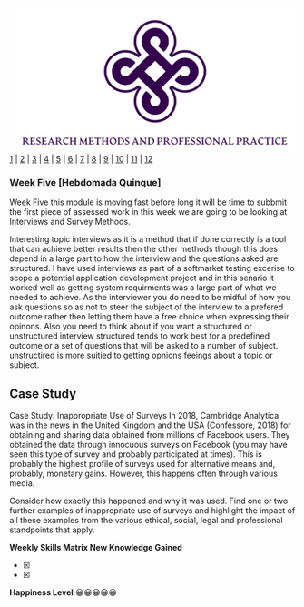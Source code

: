 ![Logo](Images/Logo.png)
[1](/MyPortfolio/RMPP/Unit01.html) | [2](/MyPortfolio/RMPP/Unit02.html) | [3](/MyPortfolio/RMPP/Unit03.html) | [4](/MyPortfolio/RMPP/Unit04.html) | [5](/MyPortfolio/RMPP/Unit05.html) | [6](/MyPortfolio/RMPP/Unit06.html) | [7](/MyPortfolio/RMPP/Unit07.html) | [8](/MyPortfolio/RMPP/Unit08.html) | [9](/MyPortfolio/RMPP/Unit09.html) | [10](/MyPortfolio/RMPP/Unit10.html) | [11](/MyPortfolio/RMPP/Unit11.html) | [12](/MyPortfolio/RMPP/Unit12.html)
### Week Five [Hebdomada Quinque]

Week Five this module is moving fast before long it will be time to subbmit the first piece of assessed work in this week we are going to be looking at Interviews and Survey Methods.

Interesting topic interviews as it is a method that if done correctly is a tool that can achieve better results then the other methods though this does depend in a large part to how the interview and the questions asked are structured. I have used interviews as part of a softmarket testing excerise to scope a potential application development project and in this senario it worked well as getting system requirments was a large part of what we needed to achieve. As the interviewer you do need to be midful of how you ask questions so as not to steer the subject of the interview to a prefered outcome rather then letting them have a free choice when expressing their opinons. Also you need to think about if you want a structured or unstructured interview structured tends to work best for a predefined outcome or a set of questions that will be asked to a number of subject. unstructired is more suitied to getting opnions feeings about a topic or subject. 

## Case Study

Case Study: Inappropriate Use of Surveys
In 2018, Cambridge Analytica was in the news in the United Kingdom and the USA (Confessore, 2018) for obtaining and sharing data obtained from millions of Facebook users. They obtained the data through innocuous surveys on Facebook (you may have seen this type of survey and probably participated at times). This is probably the highest profile of surveys used for alternative means and, probably, monetary gains. However, this happens often through various media.

Consider how exactly this happened and why it was used. Find one or two further examples of inappropriate use of surveys and highlight the impact of all these examples from the various ethical, social, legal and professional standpoints that apply.

**Weekly Skills Matrix New Knowledge Gained**

- [x] 
- [x] 

**Happiness Level**
😀😀😀😀😀
